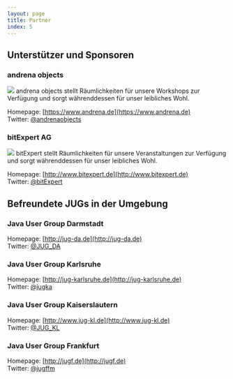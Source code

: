 ```yaml
---
layout: page
title: Partner
index: 5
---
```


## Unterstützer und Sponsoren

### andrena objects 

<img src="/public/img/andrena-logo.png" />
andrena objects stellt Räumlichkeiten für unsere Workshops zur Verfügung und sorgt währenddessen für unser leibliches Wohl.
 
Homepage: [https://www.andrena.de](https://www.andrena.de)<br />
Twitter:  [@andrenaobjects](https://twitter.com/andrenaobjects)

### bitExpert AG

<img src="/public/img/bitexpert-logo.png" />
bitExpert stellt Räumlichkeiten für unsere Veranstaltungen zur Verfügung und sorgt währenddessen für unser leibliches Wohl.

Homepage: [http://www.bitexpert.de](http://www.bitexpert.de)<br />
Twitter:  [@bitExpert](https://twitter.com/bitExpert)

## Befreundete JUGs in der Umgebung

### Java User Group Darmstadt

Homepage: [http://jug-da.de](http://jug-da.de)<br />
Twitter:  [@JUG_DA](https://twitter.com/JUG_DA)

### Java User Group Karlsruhe

Homepage: [http://jug-karlsruhe.de](http://jug-karlsruhe.de)<br />
Twitter:  [@jugka](https://twitter.com/jugka)

### Java User Group Kaiserslautern

Homepage: [http://www.jug-kl.de](http://www.jug-kl.de)<br />
Twitter:  [@JUG_KL](https://twitter.com/JUG_KL)

### Java User Group Frankfurt

Homepage: [http://jugf.de](http://jugf.de)<br />
Twitter:  [@jugffm](https://twitter.com/jugffm)
